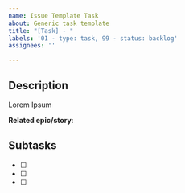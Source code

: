 ```yaml
---
name: Issue Template Task
about: Generic task template
title: "[Task] - "
labels: '01 - type: task, 99 - status: backlog'
assignees: ''

---
```


## Description

Lorem Ipsum

**Related epic/story**: <!-- to complete #{task id} -->

## Subtasks <!-- if needed -->

- [ ]
- [ ]
- [ ]
